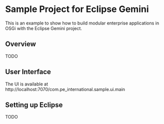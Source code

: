 Sample Project for Eclipse Gemini
====================

This is an example to show how to build modular enterprise applications
in OSGi with the Eclipse Gemini project.

Overview
---------------------
TODO

User Interface
---------------------
The UI is available at http://localhost:7070/com.pe_international.sample.ui.main

Setting up Eclipse
---------------------
TODO
